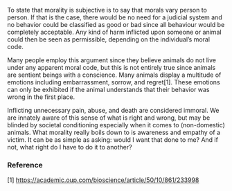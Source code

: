 To state that morality is subjective is to say that morals vary person to person. If that is the case, there would be no need for a judicial system and no behavior could be classified as good or bad since all behaviour would be completely acceptable. Any kind of harm inflicted upon someone or animal could then be seen as permissible, depending on the individual’s moral code.

Many people employ this argument since they believe animals do not live under any apparent moral code, but this is not entirely true since animals are sentient beings with a conscience. Many animals display a multitude of emotions including embarrassment, sorrow, and regret[1]. These emotions can only be exhibited if the animal understands that their behavior was wrong in the first place.

Inflicting unnecessary pain, abuse, and death are considered immoral. We are innately aware of this sense of what is right and wrong, but may be blinded by societal conditioning especially when it comes to (non-domestic) animals. What morality really boils down to is awareness and empathy of a victim. It can be as simple as asking: would I want that done to me? And if not, what right do I have to do it to another?

### Reference

[1] https://academic.oup.com/bioscience/article/50/10/861/233998